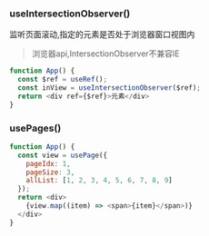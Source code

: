 ### useIntersectionObserver()

监听页面滚动,指定的元素是否处于浏览器窗口视图内
> 浏览器api,IntersectionObserver不兼容IE

```javascript
function App() {
  const $ref = useRef();
  const inView = useIntersectionObserver($ref);
  return <div ref={$ref}>元素</div>
}
```

### usePages()

```javascript
function App() {
  const view = usePage({
    pageIdx: 1,
    pageSize: 3,
    allList: [1, 2, 3, 4, 5, 6, 7, 8, 9]
  });
  return <div>
    {view.map((item) => <span>{item}</span>)}
  </div>
}
```
